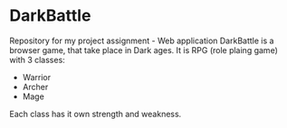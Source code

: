 # DarkBattle
Repository for my project assignment - Web application
DarkBattle is a browser game, that take place in Dark ages. It is RPG (role plaing game) with 3 classes:
* Warrior
* Archer
* Mage

Each class has it own strength and weakness.
	
